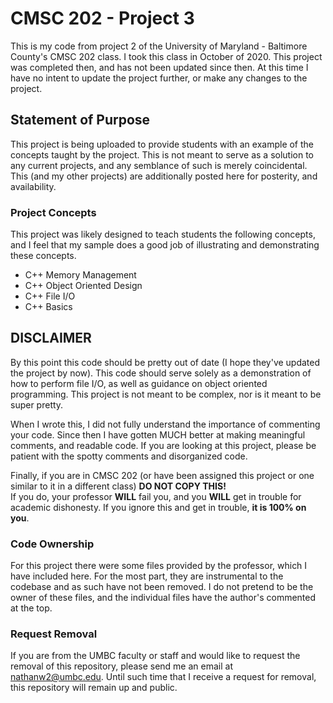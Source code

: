 # CMSC 202 - Project 3
This is my code from project 2 of the University of Maryland - Baltimore County's CMSC 202 class. I took this class in October of 2020. This project was completed then, and has not been updated since then. At this time I have no intent to update the project further, or make any changes to the project.

## Statement of Purpose
This project is being uploaded to provide students with an example of the concepts taught by the project. This is not meant to serve as a solution to any current projects, and any semblance of such is merely coincidental. This (and my other projects) are additionally posted here for posterity, and availability.

### Project Concepts
This project was likely designed to teach students the following concepts, and I feel that my sample does a good job of illustrating and demonstrating these concepts.
- C++ Memory Management
- C++ Object Oriented Design
- C++ File I/O
- C++ Basics

## DISCLAIMER
By this point this code should be pretty out of date (I hope they've updated the project by now). This code should serve solely as a demonstration of how to perform file I/O, as well as guidance on object oriented programming. This project is not meant to be complex, nor is it meant to be super pretty.  

When I wrote this, I did not fully understand the importance of commenting your code. Since then I have gotten MUCH better at making meaningful comments, and readable code. If you are looking at this project, please be patient with the spotty comments and disorganized code.

Finally, if you are in CMSC 202 (or have been assigned this project or one similar to it in a different class) **DO NOT COPY THIS!**  
If you do, your professor **WILL** fail you, and you **WILL** get in trouble for academic dishonesty. If you ignore this and get in trouble, **it is 100% on you**.

### Code Ownership
For this project there were some files provided by the professor, which I have included here. For the most part, they are instrumental to the codebase and as such have not been removed. I do not pretend to be the owner of these files, and the individual files have the author's commented at the top.

### Request Removal
If you are from the UMBC faculty or staff and would like to request the removal of this repository, please send me an email at nathanw2@umbc.edu. Until such time that I receive a request for removal, this repository will remain up and public.
